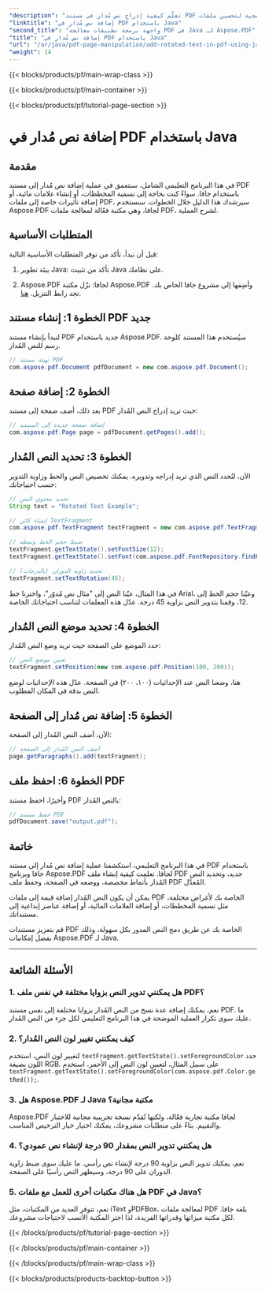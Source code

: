 ```yaml
---
"description": "تعلّم كيفية إدراج نص مُدار في مستند PDF باستخدام جافا. اتبع هذا الدليل المفصل خطوة بخطوة مع أمثلة برمجية لتحسين ملفات PDF الخاصة بك باستخدام نص مُدار."
"linktitle": "إضافة نص مُدار في PDF باستخدام Java"
"second_title": "واجهة برمجة تطبيقات معالجة PDF في Java لـ Aspose.PDF"
"title": "إضافة نص مُدار في PDF باستخدام Java"
"url": "/ar/java/pdf-page-manipulation/add-rotated-text-in-pdf-using-java/"
"weight": 14
---
```


{{< blocks/products/pf/main-wrap-class >}}

{{< blocks/products/pf/main-container >}}

{{< blocks/products/pf/tutorial-page-section >}}

# إضافة نص مُدار في PDF باستخدام Java


## مقدمة

في هذا البرنامج التعليمي الشامل، سنتعمق في عملية إضافة نص مُدار إلى مستند PDF باستخدام جافا. سواءً كنت بحاجة إلى تسمية المخططات، أو إنشاء علامات مائية، أو إضافة تأثيرات خاصة إلى ملفات PDF، سيرشدك هذا الدليل خلال الخطوات. سنستخدم Aspose.PDF لجافا، وهي مكتبة فعّالة لمعالجة ملفات PDF، لشرح العملية.

## المتطلبات الأساسية

قبل أن نبدأ، تأكد من توفر المتطلبات الأساسية التالية:

1. بيئة تطوير Java: تأكد من تثبيت Java على نظامك.

2. Aspose.PDF لجافا: نزّل مكتبة Aspose.PDF وأضِفها إلى مشروع جافا الخاص بك. تجد رابط التنزيل. [هنا](https://releases.aspose.com/pdf/java/).

## الخطوة 1: إنشاء مستند PDF جديد

لنبدأ بإنشاء مستند PDF جديد باستخدام Aspose.PDF. سيُستخدم هذا المستند كلوحة رسم للنص المُدار.

```java
// تهيئة مستند PDF
com.aspose.pdf.Document pdfDocument = new com.aspose.pdf.Document();
```

## الخطوة 2: إضافة صفحة

بعد ذلك، أضف صفحة إلى مستند PDF حيث تريد إدراج النص المُدار:

```java
// إضافة صفحة جديدة إلى المستند
com.aspose.pdf.Page page = pdfDocument.getPages().add();
```

## الخطوة 3: تحديد النص المُدار

الآن، لنُحدد النص الذي تريد إدراجه وتدويره. يمكنك تخصيص النص والخط وزاوية التدوير حسب احتياجاتك:

```java
// تحديد محتوى النص
String text = "Rotated Text Example";

// إنشاء كائن TextFragment
com.aspose.pdf.TextFragment textFragment = new com.aspose.pdf.TextFragment(text);

// ضبط حجم الخط ونمطه
textFragment.getTextState().setFontSize(12);
textFragment.getTextState().setFont(com.aspose.pdf.FontRepository.findFont("Arial"));

// تحديد زاوية الدوران (بالدرجات)
textFragment.setTextRotation(45);
```

في هذا المثال، عيّنا النص إلى "مثال نص مُدوّر"، واخترنا خط Arial، وعيّنا حجم الخط إلى 12، وقمنا بتدوير النص بزاوية 45 درجة. عدّل هذه المعلمات لتناسب احتياجاتك الخاصة.

## الخطوة 4: تحديد موضع النص المُدار

حدد الموضع على الصفحة حيث تريد وضع النص المُدار:

```java
// تعيين موضع النص
textFragment.setPosition(new com.aspose.pdf.Position(100, 200));
```

هنا، وضعنا النص عند الإحداثيات (١٠٠، ٢٠٠) في الصفحة. عدّل هذه الإحداثيات لوضع النص بدقة في المكان المطلوب.

## الخطوة 5: إضافة نص مُدار إلى الصفحة

الآن، أضف النص المُدار إلى الصفحة:

```java
// أضف النص المُدار إلى الصفحة
page.getParagraphs().add(textFragment);
```

## الخطوة 6: احفظ ملف PDF

وأخيرًا، احفظ مستند PDF بالنص المُدار:

```java
// حفظ مستند PDF
pdfDocument.save("output.pdf");
```

## خاتمة

في هذا البرنامج التعليمي، استكشفنا عملية إضافة نص مُدار إلى مستند PDF باستخدام جافا وبرنامج Aspose.PDF لجافا. تعلمت كيفية إنشاء ملف PDF جديد، وتحديد النص المُدار بأنماط مخصصة، ووضعه في الصفحة، وحفظ ملف PDF المُعدَّل.

يمكن أن يكون النص المُدار إضافة قيمة إلى ملفات PDF الخاصة بك لأغراض مختلفة، مثل تسمية المخططات، أو إضافة العلامات المائية، أو إضافة عناصر إبداعية إلى مستنداتك.

قم بتعزيز مستندات PDF الخاصة بك عن طريق دمج النص المدور بكل سهولة، وذلك بفضل إمكانيات Aspose.PDF لـ Java.

---

## الأسئلة الشائعة

### 1. هل يمكنني تدوير النص بزوايا مختلفة في نفس ملف PDF؟
   نعم، يمكنك إضافة عدة نسخ من النص المُدار بزوايا مختلفة إلى نفس مستند PDF. ما عليك سوى تكرار العملية الموضحة في هذا البرنامج التعليمي لكل جزء من النص المُدار.

### 2. كيف يمكنني تغيير لون النص المُدار؟
   لتغيير لون النص، استخدم `textFragment.getTextState().setForegroundColor` حدد اللون بصيغة RGB. على سبيل المثال، لتعيين لون النص إلى الأحمر، استخدم `textFragment.getTextState().setForegroundColor(com.aspose.pdf.Color.getRed());`.

### 3. هل Aspose.PDF لـ Java مكتبة مجانية؟
   Aspose.PDF لجافا مكتبة تجارية فعّالة، ولكنها تُقدّم نسخة تجريبية مجانية للاختبار والتقييم. بناءً على متطلبات مشروعك، يمكنك اختيار خيار الترخيص المناسب.

### 4. هل يمكنني تدوير النص بمقدار 90 درجة لإنشاء نص عمودي؟
   نعم، يمكنك تدوير النص بزاوية 90 درجة لإنشاء نص رأسي. ما عليك سوى ضبط زاوية الدوران على 90 درجة، وسيظهر النص رأسيًا على الصفحة.

### 5. هل هناك مكتبات أخرى للعمل مع ملفات PDF في Java؟
   نعم، تتوفر العديد من المكتبات، مثل iText وPDFBox، لمعالجة ملفات PDF بلغة جافا. لكل مكتبة ميزاتها وقدراتها الفريدة، لذا اختر المكتبة الأنسب لاحتياجات مشروعك.

{{< /blocks/products/pf/tutorial-page-section >}}

{{< /blocks/products/pf/main-container >}}

{{< /blocks/products/pf/main-wrap-class >}}

{{< blocks/products/products-backtop-button >}}